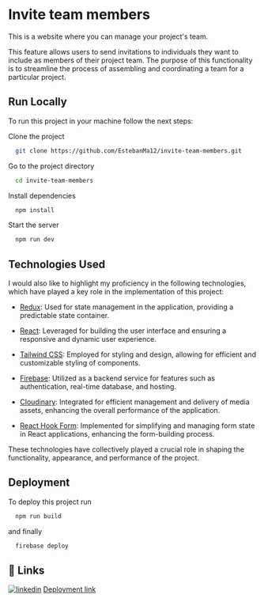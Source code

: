 
# Invite team members

This is a website where you can manage your project's team.

This feature allows users to send invitations to individuals they want to include as members of their project team. The purpose of this functionality is to streamline the process of assembling and coordinating a team for a particular project.



## Run Locally

To run this project in your machine follow the next steps:

Clone the project

```bash
  git clone https://github.com/EstebanMa12/invite-team-members.git
```

Go to the project directory

```bash
  cd invite-team-members
```

Install dependencies

```bash
  npm install
```

Start the server

```bash
  npm run dev
```



## Technologies Used
I would also like to highlight my proficiency in the following technologies, which have played a key role in the implementation of this project:

- [Redux](https://redux.js.org/introduction/getting-started): Used for state management in the application, providing a predictable state container.

- [React](https://legacy.reactjs.org/docs/getting-started.html): Leveraged for building the user interface and ensuring a responsive and dynamic user experience.

- [Tailwind CSS](https://tailwindcss.com/docs/installation): Employed for styling and design, allowing for efficient and customizable styling of components.

- [Firebase](https://firebase.google.com/docs?hl=es-419): Utilized as a backend service for features such as authentication, real-time database, and hosting.

- [Cloudinary](https://console.cloudinary.com/pm/c-af700b620e1b1f3bc04ac2cca7dfe7/getting-started): Integrated for efficient management and delivery of media assets, enhancing the overall performance of the application.

- [React Hook Form](https://react-hook-form.com/docs): Implemented for simplifying and managing form state in React applications, enhancing the form-building process.

These technologies have collectively played a crucial role in shaping the functionality, appearance, and performance of the project.
## Deployment

To deploy this project run

```bash
  npm run build
```
and finally 

```bash
  firebase deploy
```


## 🔗 Links

[![linkedin](https://img.shields.io/badge/linkedin-0A66C2?style=for-the-badge&logo=linkedin&logoColor=white)](https://www.linkedin.com/in/esteban-maya-38a786272/)
[Deployment link](https://invite-team-members.firebaseapp.com/)

